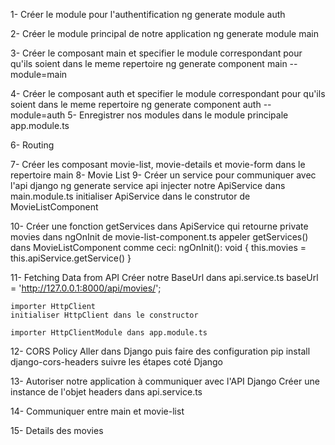 1- Créer le module pour l'authentification
    ng generate module auth

2- Créer le module principal de notre application
    ng generate module main

3- Créer le composant main et specifier le module correspondant pour qu'ils soient dans le meme repertoire
    ng generate component main --module=main

4- Créer le composant auth et specifier le module correspondant pour qu'ils soient dans le meme repertoire
    ng generate component auth --module=auth
5- Enregistrer nos modules dans le module principale app.module.ts

6- Routing

7- Créer les composant movie-list, movie-details et movie-form dans le repertoire main
8- Movie List
9- Créer un service pour communiquer avec l'api django
   ng generate service api
   injecter notre ApiService dans main.module.ts
   initialiser ApiService dans le construtor de MovieListComponent

10- Créer une fonction getServices dans ApiService  qui retourne private movies
    dans ngOnInit de movie-list-component.ts appeler getServices() dans MovieListComponent
    comme ceci:
      ngOnInit(): void {
        this.movies = this.apiService.getService()
      }

11- Fetching Data from API
    Créer notre BaseUrl dans api.service.ts
    baseUrl = 'http://127.0.0.1:8000/api/movies/';

    importer HttpClient
    initialiser HttpClient dans le constructor

    importer HttpClientModule dans app.module.ts

12- CORS Policy
    Aller dans Django puis faire des configuration
    pip install django-cors-headers
    suivre les étapes coté Django

13- Autoriser notre application à communiquer avec l'API Django
    Créer une instance de l'objet headers dans api.service.ts

14- Communiquer entre main et movie-list

15- Details des movies


